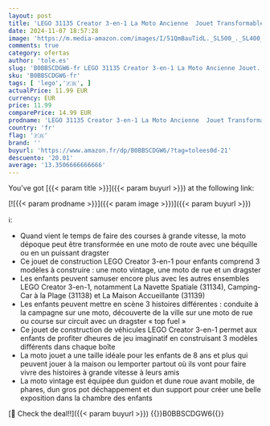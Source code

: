 ```yaml
---
layout: post
title: 'LEGO 31135 Creator 3-en-1 La Moto Ancienne  Jouet Transformable en Véhicules Classique et de Rue  et en Voiture de Dragster  Jeu pour Enfants  Garçons et Filles'
date: 2024-11-07 18:57:28
image: 'https://m.media-amazon.com/images/I/51QmBauTidL._SL500_._SL400_.jpg'
comments: true
category: ofertas
author: 'tole.es'
slug: 'B0BBSCDGW6-fr LEGO 31135 Creator 3-en-1 La Moto Ancienne Jouet...'
sku: 'B0BBSCDGW6-fr'
tags: [ 'lego','🇫🇷', ]
actualPrice: 11.99 EUR
currency: EUR
price: 11.99
comparePrice: 14.99 EUR
prodname: 'LEGO 31135 Creator 3-en-1 La Moto Ancienne  Jouet Transformable en Véhicules Classique et de Rue  et en Voiture de Dragster  Jeu pour Enfants  Garçons et Filles'
country: 'fr'
flag: '🇫🇷'
brand: ''
buyurl: 'https://www.amazon.fr/dp/B0BBSCDGW6/?tag=tolees0d-21'
descuento: '20.01'
average: '13.3506666666666'
---
```


You've got [{{< param title >}}]({{< param buyurl >}}) at the following link:

[![{{< param prodname >}}]({{< param image >}})]({{< param buyurl >}})

ℹ️:

- Quand vient le temps de faire des courses à grande vitesse, la moto dépoque peut être transformée en une moto de route avec une béquille ou en un puissant dragster
- Ce jouet de construction LEGO Creator 3-en-1 pour enfants comprend 3 modèles à construire : une moto vintage, une moto de rue et un dragster
- Les enfants peuvent samuser encore plus avec les autres ensembles LEGO Creator 3-en-1, notamment La Navette Spatiale (31134), Camping-Car à la Plage (31138) et La Maison Accueillante (31139)
- Les enfants peuvent mettre en scène 3 histoires différentes : conduite à la campagne sur une moto, découverte de la ville sur une moto de rue ou course sur circuit avec un dragster « top fuel »
- Ce jouet de construction de véhicules LEGO Creator 3-en-1 permet aux enfants de profiter dheures de jeu imaginatif en construisant 3 modèles différents dans chaque boîte
- La moto jouet a une taille idéale pour les enfants de 8 ans et plus qui peuvent jouer à la maison ou lemporter partout où ils vont pour faire vivre des histoires à grande vitesse à leurs amis
- La moto vintage est équipée dun guidon et dune roue avant mobile, de phares, dun gros pot déchappement et dun support pour créer une belle exposition dans la chambre des enfants

[🛒 Check the deal!!]({{< param buyurl >}})
{{<world>}}B0BBSCDGW6{{</world>}}
